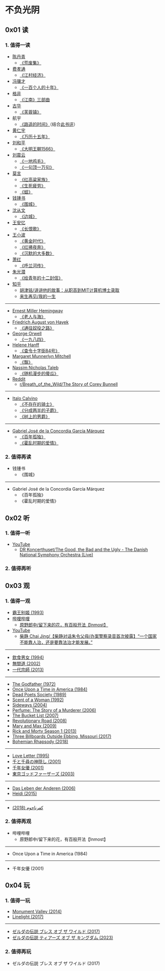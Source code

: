 # 不负光阴

## 0x01 读

### 1. 值得一读

- [陈丹青](https://zh.wikipedia.org/wiki/陈丹青)
  - [《荒废集》](https://book.douban.com/subject/3333989/)
- [费孝通](https://zh.wikipedia.org/wiki/费孝通)
  - [《江村经济》](https://book.douban.com/subject/35216742/)
- [冯骥才](https://zh.wikipedia.org/wiki/冯骥才)
  - [《一百个人的十年》](https://book.douban.com/subject/25917467/)
- [格非](https://zh.wikipedia.org/wiki/格非)
  - [《江南》三部曲](https://book.douban.com/subject/34461199/)
- [古华](https://zh.wikipedia.org/wiki/古华)
  - [《芙蓉镇》](https://book.douban.com/subject/36243023/)
- 航宇
  - [《路遥的时间》](https://book.douban.com/subject/34467854/)（结合[此书评](https://www.bilibili.com/video/BV16T4y1b75s/)）
- [黄仁宇](https://zh.wikipedia.org/wiki/黄仁宇)
  - [《万历十五年》](https://book.douban.com/subject/36295436/)
- [刘和平](https://zh.wikipedia.org/wiki/刘和平_(剧作家))
  - [《大明王朝1566》](https://book.douban.com/subject/26925171/)
- [刘震云](https://zh.wikipedia.org/wiki/刘震云)
  - [《一地鸡毛》](https://book.douban.com/subject/36061380/)
  - [《一句顶一万句》](https://book.douban.com/subject/36062390/)
- [莫言](https://zh.wikipedia.org/wiki/莫言)
  - [《红高粱家族》](https://book.douban.com/subject/26905339/)
  - [《生死疲劳》](https://book.douban.com/subject/35587028/)
  - [《蛙》](https://book.douban.com/subject/26904483/)
- [钱锺书](https://zh.wikipedia.org/wiki/钱锺书)
  - [《围城》](https://book.douban.com/subject/36102998/)
- [沈从文](https://zh.wikipedia.org/wiki/沈从文)
  - [《边城》](https://book.douban.com/subject/26674268/)
- [王安忆](https://zh.wikipedia.org/wiki/王安忆)
  - [《长恨歌》](https://book.douban.com/subject/30277172/)
- [王小波](https://zh.wikipedia.org/wiki/王小波)
  - [《黄金时代》](https://book.douban.com/subject/34947576/)
  - [《红拂夜奔》](https://book.douban.com/subject/27077957/)
  - [《沉默的大多数》](https://book.douban.com/subject/34974501/)
- [萧红](https://zh.wikipedia.org/wiki/萧红)
  - [《呼兰河传》](https://book.douban.com/subject/30227138/)
- [朱光潜](https://zh.wikipedia.org/wiki/朱光潜)
  - [《给青年的十二封信》](https://book.douban.com/subject/30352171/)
- [知乎](https://www.zhihu.com/)
  - [胡津铭/讲讲他的故事：从职高到MIT计算机博士录取](https://zhuanlan.zhihu.com/p/360390223)
  - [来生再见/我的一生](https://zhuanlan.zhihu.com/p/187352456)

---

- [Ernest Miller Hemingway](https://en.wikipedia.org/wiki/Ernest_Hemingway)
  - [《老人与海》](https://book.douban.com/subject/3815129/)
- [Friedrich August von Hayek](https://en.wikipedia.org/wiki/Friedrich_Hayek)
  - [《通往奴役之路》](https://book.douban.com/subject/36141170/)
- [George Orwell](https://en.wikipedia.org/wiki/George_Orwell)
  - [《一九八四》](https://book.douban.com/subject/3815131/)
- [Helene Hanff](https://en.wikipedia.org/wiki/Helene_Hanff)
  - [《查令十字街84号》](https://book.douban.com/subject/26768309/)
- [Margaret Munnerlyn Mitchell](https://en.wikipedia.org/wiki/Margaret_Mitchell)
  - [《飘》](https://book.douban.com/subject/33436187/)
- [Nassim Nicholas Taleb](https://en.wikipedia.org/wiki/Nassim_Nicholas_Taleb)
  - [《随机漫步的傻瓜》](https://book.douban.com/subject/34839690/)
- [Reddit](https://www.reddit.com/)
  - [r/Breath_of_the_Wild/The Story of Corey Bunnell](https://www.reddit.com/r/Breath_of_the_Wild/comments/agu015/the_story_of_corey_bunnell_botw_wildlife/)

---

- [Italo Calvino](https://it.wikipedia.org/wiki/Italo_Calvino)
  - [《不存在的骑士》](https://book.douban.com/subject/36425450/)
  - [《分成两半的子爵》](https://book.douban.com/subject/36437502/)
  - [《树上的男爵》](https://book.douban.com/subject/36545669/)

---

- [Gabriel José de la Concordia García Márquez](https://es.wikipedia.org/wiki/Gabriel_García_Márquez)
  - [《百年孤独》](https://book.douban.com/subject/35060745/)
  - [《霍乱时期的爱情》](https://book.douban.com/subject/35643308/)

### 2. 值得再读

- 钱锺书
  - 《围城》

---

- Gabriel José de la Concordia García Márquez
  - 《百年孤独》
  - 《霍乱时期的爱情》

## 0x02 听

### 1. 值得一听

- [YouTube](https://www.youtube.com/)
  - [DR Koncerthuset/The Good, the Bad and the Ugly - The Danish National Symphony Orchestra (Live)](https://youtu.be/enuOArEfqGo)

### 2. 值得再听

## 0x03 观

### 1. 值得一观

- [霸王别姬 (1993)](https://movie.douban.com/subject/1291546/)
- [哔哩哔哩](https://www.bilibili.com/)
  - [原野郎中/留下来的花，有百般开法【Inmost】](https://www.bilibili.com/video/BV1sZ4y1f7TC/)
- [YouTube](https://www.youtube.com/)
  - [柴静 Chai Jing/【柴静对话朱令父母/办案警察录音首次披露】“一个国家不能靠人治，还是要靠法治才能发展。”](https://youtu.be/j0-KOI5OpSM)

---

- [飲食男女 (1994)](https://movie.douban.com/subject/1291818/)
- [無間道 (2002)](https://movie.douban.com/subject/1307914/)
- [一代宗師 (2013)](https://movie.douban.com/subject/3821067/)

---

- [The Godfather (1972)](https://movie.douban.com/subject/1291841/)
- [Once Upon a Time in America (1984)](https://movie.douban.com/subject/1292262/)
- [Dead Poets Society (1989)](https://movie.douban.com/subject/1291548/)
- [Scent of a Woman (1992)](https://movie.douban.com/subject/1298624/)
- [Sideways (2004)](https://movie.douban.com/subject/1291833/)
- [Perfume: The Story of a Murderer (2006)](https://movie.douban.com/subject/1760622/)
- [The Bucket List (2007)](https://movie.douban.com/subject/1867345/)
- [Revolutionary Road (2008)](https://movie.douban.com/subject/2037012/)
- [Mary and Max (2009)](https://movie.douban.com/subject/3072124/)
- [Rick and Morty Season 1 (2013)](https://movie.douban.com/subject/11537954/)
- [Three Billboards Outside Ebbing, Missouri (2017)](https://movie.douban.com/subject/26611804/)
- [Bohemian Rhapsody (2018)](https://movie.douban.com/subject/5300054/)

---

- [Love Letter (1995)](https://movie.douban.com/subject/1292220/)
- [千と千尋の神隠し (2001)](https://movie.douban.com/subject/1291561/)
- [千年女優 (2001)](https://movie.douban.com/subject/1307394/)
- [東京ゴッドファーザーズ (2003)](https://movie.douban.com/subject/1310177/)

---

- [Das Leben der Anderen (2006)](https://movie.douban.com/subject/1900841/)
- [Heidi (2015)](https://movie.douban.com/subject/25958717/)

---

- [كفرناحوم (2018)](https://movie.douban.com/subject/30170448/)

### 2. 值得再观

- 哔哩哔哩
  - 原野郎中/留下来的花，有百般开法【Inmost】

---

- Once Upon a Time in America (1984)

---

- 千年女優 (2001)

## 0x04 玩

### 1. 值得一玩

- [Monument Valley (2014)](https://www.douban.com/game/25865152/)
- [Linelight (2017)](https://www.douban.com/game/26994631/)

---

- [ゼルダの伝説 ブレス オブ ザ ワイルド (2017)](https://www.douban.com/game/26817171/)
- [ゼルダの伝説 ティアーズ オブ ザ キングダム (2023)](https://www.douban.com/game/34430168/)

### 2. 值得再玩

- ゼルダの伝説 ブレス オブ ザ ワイルド (2017)
